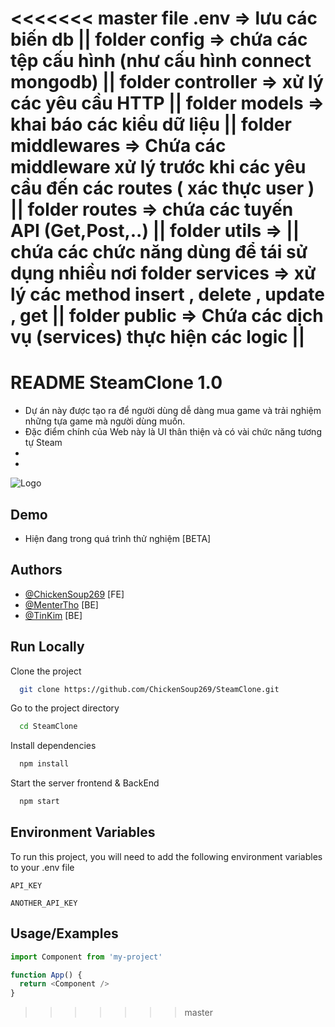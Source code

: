 <<<<<<< master
file .env => lưu các biến db ||
folder config => chứa các tệp cấu hình (như cấu hình connect mongodb) ||
folder controller => xử lý các yêu cầu HTTP ||
folder models => khai báo các kiểu dữ liệu  ||
folder middlewares => Chứa các middleware xử lý trước khi các yêu cầu đến các routes ( xác thực user ) ||
folder routes => chứa các tuyến API (Get,Post,..) ||
folder utils => || chứa các chức năng dùng để tái sử dụng nhiều nơi 
folder services => xử lý các method insert , delete , update , get ||
folder public => Chứa các dịch vụ (services) thực hiện các logic ||
=======

# README SteamClone 1.0

+ Dự án này được tạo ra để người dùng dễ dàng mua game và trải nghiệm những tựa game mà người dùng muốn.
+ Đặc điểm chính của Web này là UI thân thiện và có vài chức năng tương tự Steam 
+
+


![Logo](https://upload.wikimedia.org/wikipedia/commons/thumb/b/bc/Steam_gray-brown_logo.svg/2560px-Steam_gray-brown_logo.svg.png)


## Demo

- Hiện đang trong quá trình thử nghiệm  [BETA]


## Authors

- [@ChickenSoup269](https://github.com/ChickenSoup269) [FE]
- [@MenterTho](https://github.com/MenterTho) [BE]
- [@TinKim](https://github.com/TinKim) [BE]

## Run Locally

Clone the project

```bash
  git clone https://github.com/ChickenSoup269/SteamClone.git
```

Go to the project directory

```bash
  cd SteamClone
```

Install dependencies

```bash
  npm install
```

Start the server frontend & BackEnd

```bash
  npm start
```


## Environment Variables

To run this project, you will need to add the following environment variables to your .env file

`API_KEY`

`ANOTHER_API_KEY`


## Usage/Examples

```javascript
import Component from 'my-project'

function App() {
  return <Component />
}
```

>>>>>>> master
